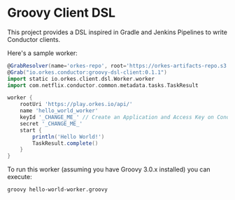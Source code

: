 # Groovy Client DSL

This project provides a DSL inspired in Gradle and Jenkins Pipelines to write Conductor clients.

Here's a sample worker:

```groovy
@GrabResolver(name='orkes-repo', root='https://orkes-artifacts-repo.s3.amazonaws.com/releases', m2Compatible='true')
@Grab("io.orkes.conductor:groovy-dsl-client:0.1.1")
import static io.orkes.client.dsl.Worker.worker
import com.netflix.conductor.common.metadata.tasks.TaskResult

worker {
    rootUri 'https://play.orkes.io/api/'
    name 'hello_world_worker'
    keyId '_CHANGE_ME_' // Create an Application and Access Key on Conductor UI
    secret '_CHANGE_ME_'
    start {
        println('Hello World!')
        TaskResult.complete()
    }
}
```

To run this worker (assuming you have Groovy 3.0.x installed) you can execute:

```bash
groovy hello-world-worker.groovy
```
